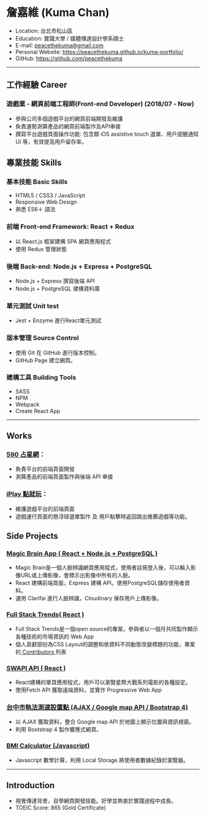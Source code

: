 # 詹嘉維 (Kuma Chan)

- Location: 台北市松山區
- Education: 實踐大學 / 媒體傳達設計學系碩士
- E-mail: peacethekuma@gmail.com
- Personal Website: https://peacethekuma.github.io/kuma-portfolio/
- GitHub: https://github.com/peacethekuma
<hr>

## 工作經驗 Career

### 遊戲業 - 網頁前端工程師(Front-end Developer) (2018/07 - Now)

* 參與公司多個遊戲平台的網頁前端開發及維護
* 負責運勢測算產品的網頁前端製作及API串接
* 撰寫平台遊戲頁面操作功能: 包含類 iOS assistive touch 選單、用戶提醒通知UI 等，有效提高用戶留存率。

## 專業技能 Skills

### 基本技能 Basic Skills

- HTML5 / CSS3 / JavaScript 
- Responsive Web Design
- 熟悉 ES6＋ 語法 


### 前端 Front-end Framework: React + Redux

* 以 React.js 框架建構 SPA 網頁應用程式
* 使用 Redux 管理狀態

### 後端 Back-end: Node.js + Express + PostgreSQL

* Node.js + Express 撰寫後端 API
* Node.js + PostgreSQL 建構資料庫

### 單元測試 Unit test

- Jest + Enzyme 進行React單元測試

### 版本管理 Source Control

- 使用 Git 在 GitHub 進行版本控制。
- GitHub Page 建立網頁。

### 建構工具 Building Tools

- SASS
- NPM 
- Webpack 
- Create React App

<hr>

## Works
### <a href="https://590.wakool.net/" target="_blank"> 590 占星網</a>：

 - 負責平台的前端頁面開發
 - 測算產品的前端頁面製作與後端 API 串接
  
### <a href="https://590.wakool.net/" target="_blank"> iPlay 點就玩</a>：

 - 維護遊戲平台的前端頁面
 - 遊戲運行頁面的懸浮球選單製作 及 用戶點擊時返回跳出推薦遊戲等功能。
  
 
## Side Projects


### <a href="https://magic-brain-application.herokuapp.com/" target="_blank"> Magic Brain App ( React + Node.js + PostgreSQL )
</a>

- Magic Brain是一個人臉辨識網頁應用程式，使用者註冊登入後，可以輸入影像URL或上傳影像，會標示出影像中所有的人臉。
- React 建構前端頁面，Express 建構 API。使用PostgreSQL儲存使用者資料。
- 運用 Clarifai 進行人臉辨識，Cloudinary 保存用戶上傳影像。 

### <a href="https://www.fullstacktrends.com/" target="_blank"> Full Stack Trends( React )
</a>

- Full Stack Trends是一個open source的專案，參與者以一個月共同製作顯示各種技術的市場資訊的 Web App
- 個人貢獻部份為CSS Layout的調整和依資料不同動態改變標題的功能，專案的<a href="https://github.com/zeroDevs/coding_challenge-13/graphs/contributors" target="_blank"> Contributors 
</a> 列表

### <a href="https://peacethekuma.github.io/swapi-react-app/" target="_blank"> SWAPI API ( React )
</a>

- React建構的單頁應用程式，用戶可以瀏覽星際大戰系列電影的各種設定。
- 使用Fetch API 獲取遠端資料，並實作 Progressive Web App 

### <a href="https://peacethekuma.github.io/Taichung-Speed-Measuring-Locations/" target="_blank">台中市執法測速設置點 (AJAX / Google map API / Bootstrap 4)
</a>
	
- 以 AJAX 獲取資料，整合 Google map API 於地圖上顯示位置與資訊視窗。
- 利用 Bootstrap 4 製作響應式網頁。

### <a href="https://peacethekuma.github.io/BMI-Calculator/" target="_blank">BMI Calculator (Javascript)</a>

- Javascript 數學計算，利用 Local Storage 將使用者數據紀錄於瀏覽器。


<hr>

## Introduction

- 視覺傳達背景，自學網頁開發技能。好學並熱衷於實踐過程中成長。
- TOEIC Score: 865 (Gold Certificate)
